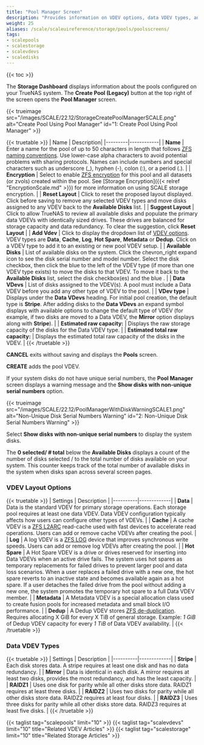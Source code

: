 ```yaml
---
title: "Pool Manager Screen"
description: "Provides information on VDEV options, data VDEV types, and the settings and functions on the Pool Manager configuration screen."
weight: 25
aliases: /scale/scaleuireference/storage/pools/poolsscreens/
tags: 
- scalepools
- scalestorage
- scalevdevs
- scaledisks
---
```


{{< toc >}}

The **Storage Dashboard** displays information about the pools configured on your TrueNAS system. 
The **Create Pool (Legacy)** button at the top right of the screen opens the **Pool Manager** screen.

{{< trueimage src="/images/SCALE/22.12/StorageCreatePoolManagerSCALE.png" alt="Create Pool Using Pool Manager" id="1: Create Pool Using Pool Manager" >}}

{{< truetable >}}
| Name | Description|
|---------|------------|
| **Name** | Enter a name for the pool of up to 50 characters in length that follows [ZFS naming conventions](https://docs.oracle.com/cd/E23824_01/html/821-1448/gbcpt.html). Use lower-case alpha characters to avoid potential problems with sharing protocols. Names can include numbers and special characters such as underscore (_), hyphen (-), colon (:), or a period (.). |
| **Encryption** | Select to enable [ZFS encryption](https://zfsonlinux.org/manpages/0.8.3/man8/zfs.8.html) for this pool and all datasets (or zvols) created within the pool. See [Storage Encryption]({{< relref "EncryptionScale.md" >}}) for more information on using SCALE storage encryption. |
| **Reset Layout** | Click to reset the proposed layout displayed. Click before saving to remove any selected VDEV types and move disks assigned to any VDEV back to the **Available Disks** list. |
| **Suggest Layout** | Click to allow TrueNAS to review all available disks and populate the primary data VDEVs with identically sized drives. These drives are balanced for storage capacity and data redundancy. To clear the suggestion, click **Reset Layout** |
| **Add Vdev** | Click to display the dropdown list of [VDEV options](#vdev-options). VDEV types are **Data**, **Cache**, **Log**, **Hot Spare**, **Metadata** or **Dedup**. Click on a VDEV type to add it to an existing or new pool VDEV setup. |
| **Available Disks** | List of available disks on the system. Click the <span class="material-icons">chevron_right</span> expand icon to see the disk serial number and model number. Select the disk checkbox, then click the blue <span class="iconify" data-icon="bytesize:arrow-right"></span> to the left of the VDEV type (if more than one VDEV type exists) to move the disks to that VDEV. To move it back to the **Available Disks** list, select the disk checkbox(es) and the blue <span class="iconify" data-icon="bytesize:arrow-left"></span>. |
| **Data VDevs** | List of disks assigned to the VDEV(s). A pool must include a Data VDEV before you add any other type of VDEV to the pool. |
| **VDev type** | Displays under the **Data VDevs** heading. For initial pool creation, the default type is **Stripe**. After adding disks to the **Data VDevs** an <span class="iconify" data-icon="bxs:down-arrow"></span> expand symbol displays with available options to change the default type of VDEV (for example, if two disks are moved to a Data VDEV, the **Mirror** option displays along with **Stripe**). |
| **Estimated raw capacity:** | Displays the raw storage capacity of the disks for the Data VDEV type. |
| **Estimated total raw capacity:** | Displays the estimated total raw capacity of the disks in the VDEV. |
{{< /truetable >}}

**CANCEL** exits without saving and displays the **Pools** screen.

**CREATE** adds the pool VDEV.

If your system disks do not have unique serial numbers, the **Pool Manager** screen displays a warning message and the **Show disks with non-unique serial numbers** option. 

{{< trueimage src="/images/SCALE/22.12/PoolManagerWithDiskWarningSCALE1.png" alt="Non-Unique Disk Serial Numbers Warning" id="2: Non-Unique Disk Serial Numbers Warning" >}}

Select **Show disks with non-unique serial numbers** to display the system disks.

The **0 selected/ *#* total** below the **Available Disks** displays a count of the number of disks selected / to the total number of disks available on your system. 
This counter keeps track of the total number of available disks in the system when disks span across several screen pages.

### VDEV Layout Options

{{< truetable >}}
| Settings | Description |
|----------|-------------|
| **Data** | Data is the standard VDEV for primary storage operations. Each storage pool requires at least one data VDEV. Data VDEV configuration typically affects how users can configure other types of VDEVs. |
| **Cache** | A cache VDEV is a [ZFS L2ARC](https://www.truenas.com/docs/references/l2arc/) read-cache used with fast devices to accelerate read operations. Users can add or remove cache VDEVs after creating the pool. |
| **Log** | A log VDEV is a [ZFS LOG](https://www.truenas.com/docs/references/slog/) device that improves synchronous write speeds. Users can add or remove log VDEVs after creating the pool. |
| **Hot Spare** | A Hot Spare VDEV is a drive or drives reserved for inserting into Data VDEVs when an active drive fails. The system uses hot spares as temporary replacements for failed drives to prevent larger pool and data loss scenarios. When a user replaces a failed drive with a new one, the hot spare reverts to an inactive state and becomes available again as a hot spare. If a user detaches the failed drive from the pool without adding a new one, the system promotes the temporary hot spare to a full Data VDEV member. |
| **Metadata** | A Metadata VDEV is a special allocation class used to create fusion pools for increased metadata and small block I/O performance. |
| **Dedup** | A Dedup VDEV stores [ZFS de-duplication](https://www.truenas.com/docs/references/zfsdeduplication/). Requires allocating X GiB for every X TiB of general storage. Example: *1 GiB* of Dedup VDEV capacity for every *1 TiB* of Data VDEV availability. |
{{< /truetable >}}

### Data VDEV Types

{{< truetable >}}
| Settings | Description |
|----------|-------------|
| **Stripe** | Each disk stores data. A stripe requires at least one disk and has no data redundancy. |
| **Mirror** | Data is identical in each disk. A mirror requires at least two disks, provides the most redundancy, and has the least capacity. |
| **RAIDZ1** | Uses one disk for parity while all other disks store data. RAIDZ1 requires at least three disks. |
| **RAIDZ2** | Uses two disks for parity while all other disks store data. RAIDZ2 requires at least four disks. |
| **RAIDZ3** | Uses three disks for parity while all other disks store data. RAIDZ3 requires at least five disks. |
{{< /truetable >}}

{{< taglist tag="scalepools" limit="10" >}}
{{< taglist tag="scalevdevs" limit="10" title="Related VDEV Articles" >}}
{{< taglist tag="scalestorage" limit="10" title="Related Storage Articles" >}}
